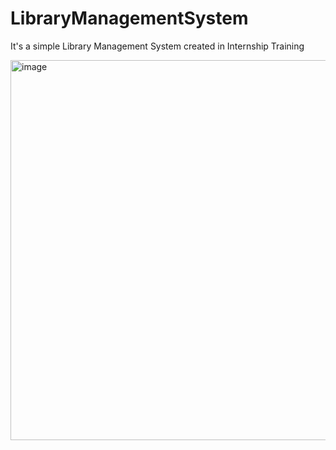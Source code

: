 # LibraryManagementSystem
It's a simple Library Management System created in Internship Training

<img width="1354" height="608" alt="image" src="https://github.com/user-attachments/assets/6d7ff86c-c9b9-44fa-bfe8-5b4a37ca1eba" />
